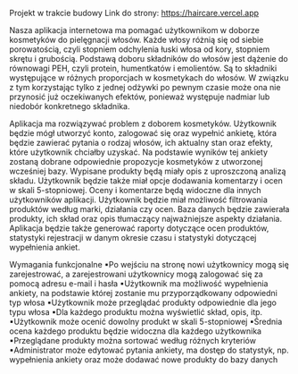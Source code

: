 Projekt w trakcie budowy
Link do strony: https://haircare.vercel.app

Nasza aplikacja internetowa ma pomagać użytkownikom w doborze kosmetyków do pielęgnacji włosów. Każde włosy różnią się od siebie porowatością, czyli stopniem odchylenia łuski włosa od kory, stopniem skrętu i grubością. Podstawą doboru składników do włosów jest dążenie do równowagi PEH, czyli protein, humentkatów i emolientów. Są to składniki występujące w różnych proporcjach w kosmetykach do włosów. W związku z tym korzystając tylko z jednej odżywki po pewnym czasie może ona nie przynosić już oczekiwanych efektów, ponieważ występuje nadmiar lub niedobór konkretnego składnika.

Aplikacja ma rozwiązywać problem z doborem kosmetyków. Użytkownik będzie mógł utworzyć konto, zalogować się oraz wypełnić ankietę, która będzie zawierać pytania o rodzaj włosów, ich aktualny stan oraz efekty, które użytkownik chciałby uzyskać. Na podstawie wyników tej ankiety zostaną dobrane odpowiednie propozycje kosmetyków z utworzonej wcześniej bazy. Wypisane produkty będą miały opis z uproszczoną analizą składu. Użytkownik będzie także miał opcje dodawania komentarzy i ocen w skali 5-stopniowej. Oceny i komentarze będą widoczne dla innych użytkowników aplikacji. Użytkownik będzie miał możliwość filtrowania produktów według marki, działania czy ocen. Baza danych będzie zawierała produkty, ich skład oraz opis tłumaczący najważniejsze aspekty działania. Aplikacja będzie także generować raporty dotyczące ocen produktów, statystyki rejestracji w danym okresie czasu i statystyki dotyczącej wypełnienia ankiet.

Wymagania funkcjonalne 
▪Po wejściu na stronę nowi użytkownicy mogą się zarejestrować, a zarejestrowani użytkownicy mogą zalogować się za pomocą adresu e-mail i hasła 
▪Użytkownik ma możliwość wypełnienia ankiety, na podstawie której zostanie mu przyporządkowany odpowiedni typ włosa 
▪Użytkownik może przeglądać produkty odpowiednie dla jego typu włosa 
▪Dla każdego produktu można wyświetlić skład, opis, itp. 
▪Użytkownik może ocenić dowolny produkt w skali 5-stopniowej 
▪Średnia ocena każdego produktu będzie widoczna dla każdego użytkownika 
▪Przeglądane produkty można sortować według różnych kryteriów 
▪Administrator może edytować pytania ankiety, ma dostęp do statystyk, np. wypełnienia ankiety oraz może dodawać nowe produkty do bazy danych


